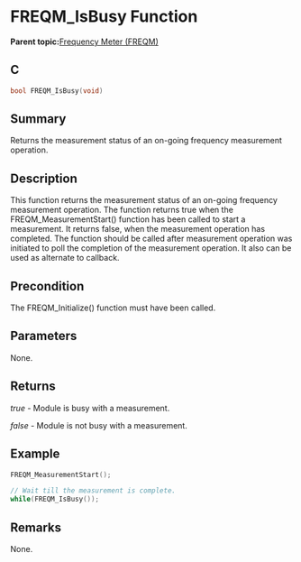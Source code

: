 # FREQM\_IsBusy Function

**Parent topic:**[Frequency Meter \(FREQM\)](GUID-53DC3148-AECB-4E2B-B44D-152A975A542B.md)

## C

```c
bool FREQM_IsBusy(void)
```

## Summary

Returns the measurement status of an on-going frequency measurement operation.

## Description

This function returns the measurement status of an on-going frequency measurement operation. The function returns true when the FREQM\_MeasurementStart\(\) function has been called to start a measurement. It returns false, when the measurement operation has completed. The function should be called after measurement operation was initiated to poll the completion of the measurement operation. It also can be used as alternate to callback.

## Precondition

The FREQM\_Initialize\(\) function must have been called.

## Parameters

None.

## Returns

*true* - Module is busy with a measurement.

*false* - Module is not busy with a measurement.

## Example

```c
FREQM_MeasurementStart();

// Wait till the measurement is complete.
while(FREQM_IsBusy());
```

## Remarks

None.

